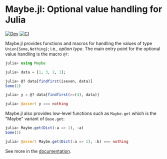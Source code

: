 # Maybe.jl: Optional value handling for Julia

[![Dev](https://img.shields.io/badge/docs-dev-blue.svg)](https://juliapreludes.github.io/Maybe.jl/dev)
[![CI](https://github.com/JuliaPreludes/Maybe.jl/actions/workflows/ci.yml/badge.svg)](https://github.com/JuliaPreludes/Maybe.jl/actions/workflows/ci.yml)

Maybe.jl provides functions and macros for handling the values of type
`Union{Some,Nothing}`; i.e., _option type_.  The main entry point for
the optional value handling is the macro `@?`:

```julia
julia> using Maybe

julia> data = [1, 3, 2, 1];

julia> @? data[findfirst(iseven, data)]
Some(2)

julia> y = @? data[findfirst(>=(4), data)]

julia> @assert y === nothing
```

Maybe.jl also provides low-level functions such as `Maybe.get` which
is the "Maybe" variant of `Base.get`:

```julia
julia> Maybe.get(Dict(:a => 1), :a)
Some(1)

julia> @assert Maybe.get(Dict(:a => 1), :b) === nothing
```

See more in the [documentation](https://juliapreludes.github.io/Maybe.jl/dev).
